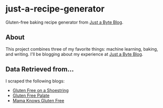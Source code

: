 # just-a-recipe-generator

Gluten-free baking recipe generator from [Just a Byte Blog](https://justabyteblog.com/).

## About

This project combines three of my favorite things: machine learning, baking, and writing. I'll be blogging about my experience at [Just a Byte Blog](https://justabyteblog.com/). 

## Data Retrieved from...

I scraped the following blogs:
- [Gluten Free on a Shoestring](https://glutenfreeonashoestring.com/)
- [Gluten Free Palate](https://www.glutenfreepalate.com/)
- [Mama Knows Gluten Free](https://www.mamaknowsglutenfree.com/)